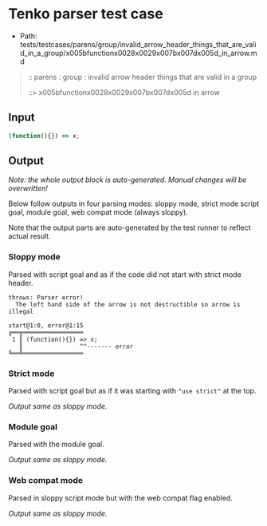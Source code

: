 # Tenko parser test case

- Path: tests/testcases/parens/group/invalid_arrow_header_things_that_are_valid_in_a_group/x005bfunctionx0028x0029x007bx007dx005d_in_arrow.md

> :: parens : group : invalid arrow header things that are valid in a group
>
> ::> x005bfunctionx0028x0029x007bx007dx005d in arrow

## Input


`````js
(function(){}) => x;
`````

## Output

_Note: the whole output block is auto-generated. Manual changes will be overwritten!_

Below follow outputs in four parsing modes: sloppy mode, strict mode script goal, module goal, web compat mode (always sloppy).

Note that the output parts are auto-generated by the test runner to reflect actual result.

### Sloppy mode

Parsed with script goal and as if the code did not start with strict mode header.

`````
throws: Parser error!
  The left hand side of the arrow is not destructible so arrow is illegal

start@1:0, error@1:15
╔══╦═════════════════
 1 ║ (function(){}) => x;
   ║                ^^------- error
╚══╩═════════════════

`````

### Strict mode

Parsed with script goal but as if it was starting with `"use strict"` at the top.

_Output same as sloppy mode._

### Module goal

Parsed with the module goal.

_Output same as sloppy mode._

### Web compat mode

Parsed in sloppy script mode but with the web compat flag enabled.

_Output same as sloppy mode._

